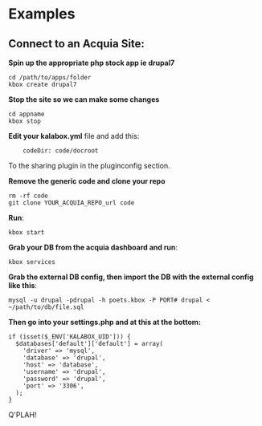 Examples
========

Connect to an Acquia Site:
--------------------------

**Spin up the appropriate php stock app ie drupal7**
```
cd /path/to/apps/folder
kbox create drupal7
```
**Stop the site so we can make some changes**
```
cd appname
kbox stop
```
**Edit your kalabox.yml** file and add this:
```
    codeDir: code/docroot
```
To the sharing plugin in the pluginconfig section.

**Remove the generic code and clone your repo**
```
rm -rf code
git clone YOUR_ACQUIA_REPO_url code
```
**Run**:
```
kbox start
```
**Grab your DB from the acquia dashboard and run**:
```
kbox services
```
**Grab the external DB config, then import the DB with the external config like this**:
```
mysql -u drupal -pdrupal -h poets.kbox -P PORT# drupal < ~/path/to/db/file.sql
```
**Then go into your settings.php and at this at the bottom:**
```
if (isset($_ENV['KALABOX_UID'])) {
  $databases['default']['default'] = array(
    'driver' => 'mysql',
    'database' => 'drupal',
    'host' => 'database',
    'username' => 'drupal',
    'password' => 'drupal',
    'port' => '3306',
  );
}
```

Q'PLAH!
